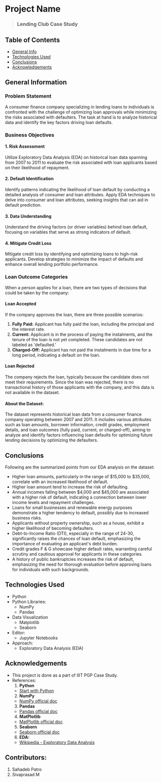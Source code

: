 # Project Name
> ### **Lending Club Case Study**


## Table of Contents
* [General Info](#general-information)
* [Technologies Used](#technologies-used)
* [Conclusions](#conclusions)
* [Acknowledgements](#acknowledgements)



## General Information
### Problem Statement

A consumer finance company specializing in lending loans to individuals is confronted with the challenge of optimizing loan approvals while minimizing the risks associated with defaulters. The task at hand is to analyze historical data and identify the key factors driving loan defaults.

### Business Objectives

#### 1. Risk Assessment

Utilize Exploratory Data Analysis (EDA) on historical loan data spanning from 2007 to 2011 to evaluate the risk associated with loan applicants based on their likelihood of repayment.

#### 2. Default Identification

Identify patterns indicating the likelihood of loan default by conducting a detailed analysis of consumer and loan attributes. Apply EDA techniques to delve into consumer and loan attributes, seeking insights that can aid in default prediction.

#### 3. Data Understanding

Understand the driving factors (or driver variables) behind loan default, focusing on variables that serve as strong indicators of default.

#### 4. Mitigate Credit Loss

Mitigate credit loss by identifying and optimizing loans to high-risk applicants. Develop strategies to minimize the impact of defaults and enhance overall lending portfolio performance.

### Loan Outcome Categories

When a person applies for a loan, there are two types of decisions that could be taken by the company:

#### Loan Accepted

If the company approves the loan, there are three possible scenarios:

1. **Fully Paid:** Applicant has fully paid the loan, including the principal and the interest rate.
2. **Current:** Applicant is in the process of paying the instalments, and the tenure of the loan is not yet completed. These candidates are not labeled as 'defaulted.'
3. **Charged-Off:** Applicant has not paid the instalments in due time for a long period, indicating a default on the loan.

#### Loan Rejected

The company rejects the loan, typically because the candidate does not meet their requirements. Since the loan was rejected, there is no transactional history of those applicants with the company, and this data is not available in the dataset.

#### About the Dataset:

The dataset represents historical loan data from a consumer finance company operating between 2007 and 2011. It includes various attributes such as loan amounts, borrower information, credit grades, employment details, and loan outcomes (fully paid, current, or charged-off), aiming to analyze and identify factors influencing loan defaults for optimizing future lending decisions by optimizing the defaulters. 



## Conclusions

Following are the summarized points from our EDA analysis on the dataset:
- Higher loan amounts, particularly in the range of $15,000 to $35,000, correlate with an increased likelihood of default.
- Higher loan amount tend to increase the risk of defaulting.
- Annual incomes falling between $4,000 and $45,000 are associated with a higher risk of default, indicating a connection between lower income levels and repayment challenges.
- Loans for small businesses and renewable energy purposes demonstrate a higher tendency to default, possibly due to increased business risks.
- Applicants without property ownership, such as a house, exhibit a higher likelihood of becoming defaulters.
- Debt-to-Income Ratio (DTI), especially in the range of 24-30, significantly raises the chances of loan default, emphasizing the importance of evaluating an applicant's debt burden.
- Credit grades F & G showcase higher default rates, warranting careful scrutiny and cautious approval for applicants in these categories.
- A history of public bankruptcies increases the risk of default, emphasizing the need for thorough evaluation before approving loans for individuals with such backgrounds.



## Technologies Used
- Python
- Python Libraries:
    - NumPy
    - Pandas
- Data Visualization
    - Matplotlib
    - Seaborn
- Editor:
    - Jupyter Notebooks
- Approach:
    - Exploratory Data Analysis (EDA)


## Acknowledgements

- This project is done as a part of IIIT PGP Case Study.
- References:
    1. **Python**
    - [Start with Python](https://www.python.org/)
    2. **NumPy**
    - [NumPy official doc](https://numpy.org/doc/stable/)
    3. **Pandas**
    - [Pandas official doc](https://pandas.pydata.org/pandas-docs/stable/)
    4. **MatPlotlib**
    - [MatPlotlib official doc](https://matplotlib.org/stable/users/index.html)
    5. **Seaborn**
    - [Seaborn official doc](https://seaborn.pydata.org/)
    6. **EDA:**
    - [Wikipedia - Exploratory Data Analysis](https://en.wikipedia.org/wiki/Exploratory_data_analysis)

## Contributors:
1. Sahadeb Patro
2. Sivaprasad M

<!--
## Contact
Created by [@githubusername] - feel free to contact me!
-->
